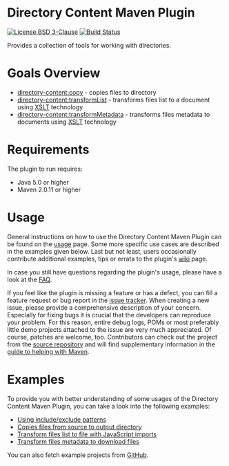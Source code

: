 # Directory Content Maven Plugin
[![License BSD 3-Clause](https://img.shields.io/badge/license-BSD%203--Clause-blue.svg)](http://directory-content-maven-plugin.projects.gabrys.biz/license.txt)
[![Build Status](https://travis-ci.org/gabrysbiz/directory-content-maven-plugin.svg?branch=master)](https://travis-ci.org/gabrysbiz/directory-content-maven-plugin)

Provides a collection of tools for working with directories.

# Goals Overview
* [directory-content:copy](http://directory-content-maven-plugin.projects.gabrys.biz/1.0/copy-mojo.html) - copies files to directory
* [directory-content:transformList](http://directory-content-maven-plugin.projects.gabrys.biz/1.0/transformList-mojo.html) - transforms files list to a document using [XSLT](http://www.w3.org/TR/xslt) technology
* [directory-content:transformMetadata](http://directory-content-maven-plugin.projects.gabrys.biz/1.0/transformMetadata-mojo.html) - transforms files metadata to documents using [XSLT](http://www.w3.org/TR/xslt) technology

# Requirements
The plugin to run requires:
* Java 5.0 or higher
* Maven 2.0.11 or higher

# Usage
General instructions on how to use the Directory Content Maven Plugin can be found on the [usage](http://directory-content-maven-plugin.projects.gabrys.biz/1.0/usage.html) page. Some more specific use cases are described in the examples given below. Last but not least, users occasionally contribute additional examples, tips or errata to the plugin's [wiki](https://github.com/gabrysbiz/directory-content-maven-plugin/wiki) page.

In case you still have questions regarding the plugin's usage, please have a look at the [FAQ](http://directory-content-maven-plugin.projects.gabrys.biz/1.0/faq.html).

If you feel like the plugin is missing a feature or has a defect, you can fill a feature request or bug report in the [issue tracker](http://directory-content-maven-plugin.projects.gabrys.biz/1.0/issue-tracking.html). When creating a new issue, please provide a comprehensive description of your concern. Especially for fixing bugs it is crucial that the developers can reproduce your problem. For this reason, entire debug logs, POMs or most preferably little demo projects attached to the issue are very much appreciated. Of course, patches are welcome, too. Contributors can check out the project from the [source repository](http://directory-content-maven-plugin.projects.gabrys.biz/1.0/source-repository.html) and will find supplementary information in the [guide to helping with Maven](http://maven.apache.org/guides/development/guide-helping.html).

# Examples
To provide you with better understanding of some usages of the Directory Content Maven Plugin, you can take a look into the following examples:
* [Using include/exclude patterns](http://directory-content-maven-plugin.projects.gabrys.biz/1.0/examples/patterns.html)
* [Copies files from source to output directory](http://directory-content-maven-plugin.projects.gabrys.biz/1.0/examples/copy.html)
* [Transform files list to file with JavaScript imports](http://directory-content-maven-plugin.projects.gabrys.biz/1.0/examples/transform-list.html)
* [Transform files metadata to download files](http://directory-content-maven-plugin.projects.gabrys.biz/1.0/examples/transform-metadata.html)

You can also fetch example projects from [GitHub](https://github.com/gabrysbiz/directory-content-maven-plugin-examples).